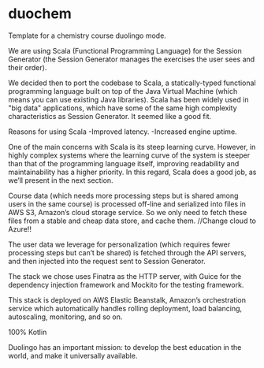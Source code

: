 # duochem
Template for a chemistry course duolingo mode.

We are using Scala (Functional Programming Language) for the Session Generator (the Session Generator manages the exercises the user sees and their order).

We decided then to port the codebase to Scala, a statically-typed functional programming language built on top of the Java Virtual Machine (which means you can use existing Java libraries). Scala has been widely used in "big data" applications, which have some of the same high complexity characteristics as Session Generator. It seemed like a good fit.

Reasons for using Scala
-Improved latency.
-Increased engine uptime.

One of the main concerns with Scala is its steep learning curve. However, in highly complex systems where the learning curve of the system is steeper than that of the programming language itself, improving readability and maintainability has a higher priority. In this regard, Scala does a good job, as we’ll present in the next section.

Course data (which needs more processing steps but is shared among users in the same course) is processed off-line and serialized into files in AWS S3, Amazon’s cloud storage service. So we only need to fetch these files from a stable and cheap data store, and cache them. //Change cloud to Azure!!

The user data we leverage for personalization (which requires fewer processing steps but can’t be shared) is fetched through the API servers, and then injected into the request sent to Session Generator.

The stack we chose uses Finatra as the HTTP server, with Guice for the dependency injection framework and Mockito for the testing framework.

This stack is deployed on AWS Elastic Beanstalk, Amazon’s orchestration service which automatically handles rolling deployment, load balancing, autoscaling, monitoring, and so on.

100% Kotlin


Duolingo has an important mission: to develop the best education in the world, and make it universally available.

